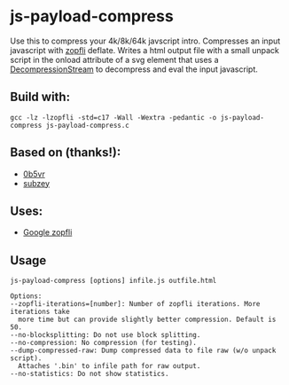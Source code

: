 # js-payload-compress

Use this to compress your 4k/8k/64k javscript intro. Compresses an input javascript with [zopfli](https://github.com/google/zopfli) deflate. Writes a html output file with a small unpack script in the onload attribute of a svg element that uses a [DecompressionStream](https://developer.mozilla.org/en-US/docs/Web/API/DecompressionStream) to decompress and eval the input javascript.

## Build with:
`gcc -lz -lzopfli -std=c17 -Wall -Wextra -pedantic -o js-payload-compress js-payload-compress.c`

## Based on (thanks!):
- [0b5vr](https://gist.github.com/0b5vr/09ee96ca2efbe5bf9d64dad7220e923b)
- [subzey](https://github.com/subzey/fetchcrunch)

## Uses:
- [Google zopfli](https://github.com/google/zopfli)

## Usage
```
js-payload-compress [options] infile.js outfile.html

Options:
--zopfli-iterations=[number]: Number of zopfli iterations. More iterations take
  more time but can provide slightly better compression. Default is 50.
--no-blocksplitting: Do not use block splitting.
--no-compression: No compression (for testing).
--dump-compressed-raw: Dump compressed data to file raw (w/o unpack script).
  Attaches '.bin' to infile path for raw output.
--no-statistics: Do not show statistics.
```
